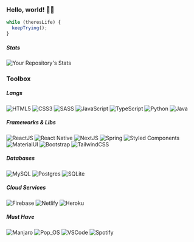 ### Hello, world! 👋😎

```js
while (theresLife) {
  keepTrying();
}
```

##### Stats

![Your Repository's Stats](https://github-readme-stats.vercel.app/api?username=evfjunior&show_icons=true&theme=dark)

### Toolbox

##### Langs

![HTML5](https://img.shields.io/badge/HTML5-E34F26?style=for-the-badge&logo=html5&logoColor=white)
![CSS3](https://img.shields.io/badge/CSS3-1572B6?style=for-the-badge&logo=css3&logoColor=white)
![SASS](https://img.shields.io/badge/Sass-CC6699?style=for-the-badge&logo=sass&logoColor=white)
![JavaScript](https://img.shields.io/badge/JavaScript-F7DF1E?style=for-the-badge&logo=javascript&logoColor=black)
![TypeScript](https://img.shields.io/badge/TypeScript-007ACC?style=for-the-badge&logo=typescript&logoColor=white)
![Python](https://img.shields.io/badge/Python-14354C?style=for-the-badge&logo=python&logoColor=white)
![Java](https://img.shields.io/badge/Java-ED8B00?style=for-the-badge&logo=java&logoColor=white)

##### Frameworks & Libs

![ReactJS](https://img.shields.io/badge/React-20232A?style=for-the-badge&logo=react&logoColor=61DAFB)
![React Native](https://img.shields.io/badge/React_Native-20232A?style=for-the-badge&logo=react&logoColor=61DAFB)
![NextJS](https://img.shields.io/badge/Next-000000?style=for-the-badge&logo=Next.js&logoColor=white)
![Spring](https://img.shields.io/badge/Spring-6DB33F?style=for-the-badge&logo=spring&logoColor=white)
![Styled Components](https://img.shields.io/badge/styled--components-DB7093?style=for-the-badge&logo=styled-components&logoColor=white)
![MaterialUI](https://img.shields.io/badge/Material--UI-0081CB?style=for-the-badge&logo=material-ui&logoColor=white)
![Bootstrap](https://img.shields.io/badge/Bootstrap-563D7C?style=for-the-badge&logo=bootstrap&logoColor=white)
![TailwindCSS](https://img.shields.io/badge/Tailwind_CSS-38B2AC?style=for-the-badge&logo=tailwind-css&logoColor=white)

##### Databases

![MySQL](https://img.shields.io/badge/MySQL-00758f?style=for-the-badge&logo=mysql&logoColor=white)
![Postgres](https://img.shields.io/badge/PostgreSQL-316192?style=for-the-badge&logo=postgresql&logoColor=white)
![SQLite](https://img.shields.io/badge/SQLite-07405E?style=for-the-badge&logo=sqlite&logoColor=white)

##### Cloud Services

![Firebase](https://img.shields.io/badge/Firebase-FFA611?style=for-the-badge&logo=firebase&logoColor=white)
![Netlify](https://img.shields.io/badge/Netlify-00C7B7?style=for-the-badge&logo=netlify&logoColor=white)
![Heroku](https://img.shields.io/badge/Heroku-430098?style=for-the-badge&logo=heroku&logoColor=white)

##### Must Have

![Manjaro](https://img.shields.io/badge/Manjaro-34BE5B?style=for-the-badge&logo=manjaro&logoColor=white)
![Pop_OS](https://img.shields.io/badge/Pop_OS-04A5AA?style=for-the-badge&logo=popos&logoColor=white)
![VSCode](https://img.shields.io/badge/VSCode-02569B?style=for-the-badge&logo=vscode&logoColor=white)
![Spotify](https://img.shields.io/badge/Spotify-1ED760?&style=for-the-badge&logo=spotify&logoColor=white)

